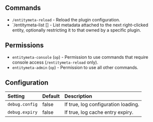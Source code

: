 Commands
--------
 * `/entitymeta-reload` - Reload the plugin configuration.
 * `/entitymeta-list [<plugin>] - List metadata attached to the next 
   right-clicked entity, optionally restricting it to that owned by a 
   specific plugin. 


Permissions
-----------
 * `entitymeta-console` (`op`) - Permission to use commands that require console access (`/entitymeta-reload` only).
 * `entitymeta-admin` (`op`) - Permission to use all other commands.

 
 Configuration
 -------------
 | Setting         | Default | Description                         |
 |:----------------|:--------|:------------------------------------|
 | `debug.config`  | false   | If true, log configuration loading. |
 | `debug.expiry`  | false   | If true, log cache entry expiry.    |